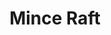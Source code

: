 ---
title: 'Mince Raft'
description: 'A web-based clone of the popular video game Minecraft written in JavaScript and raw WebGL. Seed-determinstic infinite procedurally generated terrain with block interactions.'
image:
  url: '/images/GitHub.webp'
  alt: 'GitHub wallpaper'
platform: Web
links:
  - name: 'Website'
    url: 'https://astro-milky-way.netlify.app/'
  - name: 'GitHub'
    url: 'https://github.com/ttomczak3/Milky-Way'
stack: WebGL, JavaScript, HTML, CSS
order: 5
---